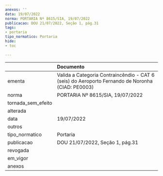 ```yaml
---
anexos: ''
data: 19/07/2022
norma: PORTARIA Nº 8615/SIA, 19/07/2022
publicacao: DOU 21/07/2022, Seção 1, pág.31
tags:
- portaria
tipo_normatico: Portaria
hide: 
- toc 
 
---
```


|                    | Documento                                                                                        |
|:-------------------|:-------------------------------------------------------------------------------------------------|
| ementa             | Valida a Categoria Contraincêndio - CAT 6 (seis) do Aeroporto Fernando de Noronha (CIAD: PE0003) |
| norma              | PORTARIA Nº 8615/SIA, 19/07/2022                                                                 |
| tornada_sem_efeito |                                                                                                  |
| alterada           |                                                                                                  |
| data               | 19/07/2022                                                                                       |
| outros             |                                                                                                  |
| tipo_normatico     | Portaria                                                                                         |
| publicacao         | DOU 21/07/2022, Seção 1, pág.31                                                                  |
| revogada           |                                                                                                  |
| em_vigor           |                                                                                                  |
| anexos             |                                                                                                  |